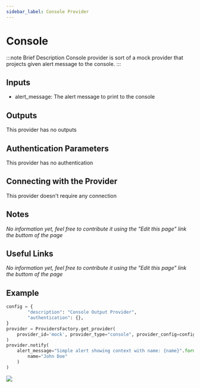 ```yaml
---
sidebar_label: Console Provider
---
```


# Console

:::note Brief Description
Console provider is sort of a mock provider that projects given alert message to the console.
:::

## Inputs
- alert_message: The alert message to print to the console

## Outputs
This provider has no outputs

## Authentication Parameters
This provider has no authentication

## Connecting with the Provider
This provider doesn't require any connection

## Notes
*No information yet, feel free to contribute it using the "Edit this page" link the buttom of the page*

## Useful Links
*No information yet, feel free to contribute it using the "Edit this page" link the buttom of the page*

## Example
```python
config = {
        "description": "Console Output Provider",
        "authentication": {},
}
provider = ProvidersFactory.get_provider(
    provider_id='mock', provider_type="console", provider_config=config
)
provider.notify(
    alert_message="Simple alert showing context with name: {name}".format(
        name="John Doe"
    )
)
```

<img src="/img/console_provider_example.png" />
